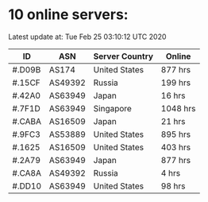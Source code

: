 # 10 online servers:

Latest update at: Tue Feb 25 03:10:12 UTC 2020

| ID | ASN | Server Country | Online |
| -- | --- | -------------- | ------ |
| #.D09B | AS174 | United States | 877 hrs |
| #.15CF | AS49392 | Russia | 199 hrs |
| #.42A0 | AS63949 | Japan | 16 hrs |
| #.7F1D | AS63949 | Singapore | 1048 hrs |
| #.CABA | AS16509 | Japan | 21 hrs |
| #.9FC3 | AS53889 | United States | 895 hrs |
| #.1625 | AS16509 | United States | 403 hrs |
| #.2A79 | AS63949 | Japan | 877 hrs |
| #.CA8A | AS49392 | Russia | 4 hrs |
| #.DD10 | AS63949 | United States | 98 hrs |

